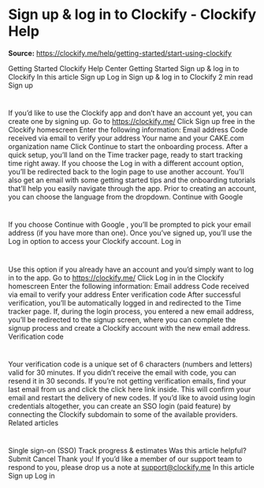 # Sign up & log in to Clockify - Clockify Help

**Source:** https://clockify.me/help/getting-started/start-using-clockify

Getting Started
Clockify Help Center
Getting Started
Sign up & log in to Clockify
In this article
Sign up
Log in
Sign up & log in to Clockify
2 min read
Sign up
#
If you’d like to use the Clockify app and don’t have an account yet, you can create one by signing up.
Go to
https://clockify.me/
Click
Sign up free
in the Clockify homescreen
Enter the following information:
Email address
Code received via email to verify your address
Your name and your CAKE.com organization name
Click
Continue
to start the onboarding process. After a quick setup, you’ll land on the
Time tracker
page, ready to start tracking time right away.
If you choose the
Log in with a different account
option, you’ll be redirected back to the login page to use another account.
You’ll also get an email with some getting started tips and the onboarding tutorials that’ll help you easily navigate through the app.
Prior to creating an account, you can choose the language from the dropdown.
Continue with Google
#
If you choose
Continue with Google
, you’ll be prompted to pick your email address (if you have more than one).
Once you’ve signed up, you’ll use the
Log in
option to access your Clockify account.
Log in
#
Use this option if you already have an account and you’d simply want to log in to the app.
Go to
https://clockify.me/
Click
Log in
in the Clockify homescreen
Enter the following information:
Email address
Code received via email to verify your address
Enter verification code
After successful verification, you’ll be automatically logged in and redirected to the
Time tracker
page.
If, during the login process, you entered a new email address, you’ll be redirected to the signup screen, where you can complete the signup process and create a Clockify account with the new email address.
Verification code
#
Your verification code is a unique set of 6 characters (numbers and letters) valid for 30 minutes.
If you didn’t receive the email with code, you can resend it in 30 seconds.
If you’re not getting verification emails, find your last email from us and click the
click here
link inside. This will confirm your email and restart the delivery of new codes.
If you’d like to avoid using login credentials altogether, you can create an
SSO login
(paid feature) by connecting the Clockify subdomain to some of the available providers.
Related articles
#
Single sign-on (SSO)
Track progress & estimates
Was this article helpful?
Submit
Cancel
Thank you! If you’d like a member of our support team to respond to you, please drop us a note at support@clockify.me
In this article
Sign up
Log in